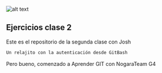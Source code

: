 ![alt text](https://avatars.githubusercontent.com/u/64943433?s=400&u=c926a7c91f46fd1d6d2886eea67e3545089a24a6&v=4)
## Ejercicios clase 2
Este es el repositorio de la segunda clase con Josh

```bash
Un relajito con la autenticación desde GitBash
```

Pero bueno, comenzado a Aprender GIT con NogaraTeam G4

